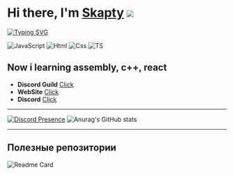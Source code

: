 # Hi there, I'm [Skapty]() ![](https://github.com/blackcater/blackcater/raw/main/images/Hi.gif) 
[![Typing SVG](https://readme-typing-svg.herokuapp.com?font=Fira+Code&pause=1000&width=435&lines=I%60am+JS%2C+TS%2C+HTML+%26+CSS+Developer)](https://git.io/typing-svg)

![JavaScript](https://img.shields.io/badge/-JavaScript-090909?style=for-the-badge&logo=JavaScript)
![Html](https://img.shields.io/badge/-html-090909?style=for-the-badge&logo=html5)
![Css](https://img.shields.io/badge/-Css-090909?style=for-the-badge&logo=css3)
![TS](https://img.shields.io/badge/-TypeScript-090909?style=for-the-badge&logo=TypeScript)

**Now i learning assembly, c++, react**
---

- **Discord Guild** [Click]()
- **WebSite** [Click]()
- **Discord** [Click](https://discord.com/channels/@me/763779184128425984)

---

[![Discord Presence](https://lanyard.cnrad.dev/api/763779184128425984)](https://discord.com/users/763779184128425984)
![Anurag's GitHub stats](https://github-readme-stats.vercel.app/api?username=skapty6260&show_icons=true&theme=radical)

---

## Полезные репозитории
![Readme Card](https://github-readme-stats.vercel.app/api/pin/?username=skapty6260&repo=ProfilePortfolio)

